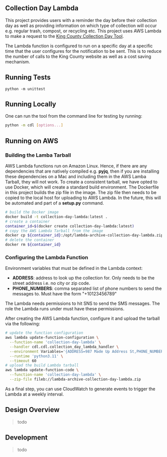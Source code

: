 ## Collection Day Lambda

This project provides users with a reminder the day before their collection day as well as providing information on
which type of collection will occur e.g. regular trash, compost, or recycling etc. This project uses AWS Lambda to
make a request to the [King County Collection Day Tool][].
 
The Lambda function is configured to run on a specific day at a specific time that the user configures for the
notification to be sent. This is to reduce the number of calls to the King County website as well as a cost saving
mechanism.

[King County Collection Day Tool]: https://www.seattle.gov/utilities/services/garbage/look-up-collection-day


## Running Tests

```
python -m unittest
```


## Running Locally

One can run the tool from the command line for testing by running:
```bash
python -m cdl [options...]
```


## Running on AWS

### Building the Lamba Tarball

AWS Lambda functions run on Amazon Linux. Hence, if there are any dependencies that are natively compiled e.g. **pyjq**,
then if you are installing these dependencies on a Mac and including them in the AWS Lamba Tarball, they will not work.
To create a consistent tarball, we have opted to use Docker, which will create a standard build environment. The
Dockerfile in this project builds the zip file in the image. The zip file then needs to be copied to the local host for
uploading to AWS Lambda. In the future, this will be automated and part of a **setup.py** command.

```bash
# build the Docker image
docker build -t collection-day-lambda:latest .
# create a container
container_id=$(docker create collection-day-lambda:latest)
# copy the AWS Lambda Tarball from the image
docker cp ${container_id}:/opt/lambda-archive-collection-day-lambda.zip .
# delete the container
docker rm ${container_id}
```

### Configuring the Lambda Function

Environment variables that must be defined in the Lambda context:

* **ADDRESS**: address to look up the collection for. Only needs to be the street address i.e. no city or zip code.
* **PHONE_NUMBERS**: comma separated list of phone numbers to send the messages to. Must have the form "+10123456789"

The Lambda needs permissions to hit SNS to send the SMS messages. The role the Lambda runs under must have these
permissions.

After creating the AWS Lambda function, configure it and upload the tarball via the following:

```bash
# update the function configuration
aws lambda update-function-configuration \
  --function-name 'collection-day-lambda' \
  --handler cdl.cdl.collection_day_lambda_handler \
  --environment Variables='{ADDRESS=987 Made Up Address St,PHONE_NUMBERS="+12223334444,+15556667777"}' \
  --runtime 'python3.11' \
  --timeout 60
# upload the build Lambda tarball
aws lambda update-function-code \
  --function-name 'collection-day-lambda' \
  --zip-file fileb://lambda-archive-collection-day-lambda.zip
```

As a final step, you can use CloudWatch to generate events to trigger the Lambda at a weekly interval.


## Design Overview

> todo


## Development

> todo
